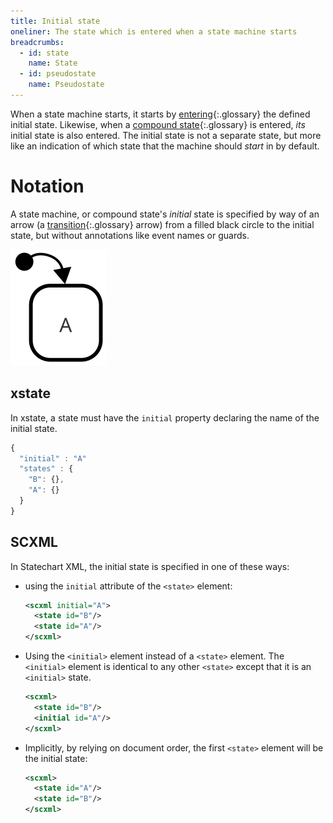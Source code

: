 ```yaml
---
title: Initial state
oneliner: The state which is entered when a state machine starts
breadcrumbs:
  - id: state
    name: State
  - id: pseudostate
    name: Pseudostate
---
```


When a state machine starts, it starts by [entering](enter.html){:.glossary} the defined initial state.  Likewise, when a [compound state](compound-state.html){:.glossary} is entered, _its_ initial state is also entered.  The initial state is not a separate state, but more like an indication of which state that the machine should _start_ in by default.

# Notation

A state machine, or compound state's _initial_ state is specified by way of an arrow (a [transition](transition.html){:.glossary} arrow) from a filled black circle to the initial state, but without annotations like event names or guards.

![Black circle pointing to a state labeled A.  A is the initial state.](initial-state.svg)

## xstate

In xstate, a state must have the `initial` property declaring the name of the initial state.

```js
{
  "initial" : "A"
  "states" : {
    "B": {},
    "A": {}
  }
}
```

## SCXML

In Statechart XML, the initial state is specified in one of these ways:

* using the `initial` attribute of the `<state>` element:
  ```xml
  <scxml initial="A">
    <state id="B"/>
    <state id="A"/>
  </scxml>
  ```
* Using the `<initial>` element instead of a `<state>` element.  The `<initial>` element is identical to any other `<state>` except that it is an `<initial>` state.
  ```xml
  <scxml>
    <state id="B"/>
    <initial id="A"/>
  </scxml>
  ```
* Implicitly, by relying on document order, the first `<state>` element will be the initial state:
  ```xml
  <scxml>
    <state id="A"/>
    <state id="B"/>
  </scxml>
  ```
